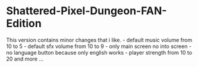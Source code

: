 # Shattered-Pixel-Dungeon-FAN-Edition

This version contains minor changes that i like.
       - default music volume from 10 to 5
       - default sfx   volume from 10 to 9
       - only main screen no into screen
       - no language button because only english works
       - player strength from 10 to 20
       and more ...
